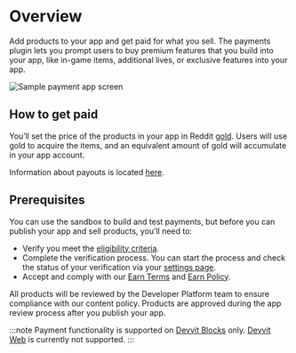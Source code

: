 # Overview

Add products to your app and get paid for what you sell. The payments plugin lets you prompt users to buy premium features that you build into your app, like in-game items, additional lives, or exclusive features into your app.

![Sample payment app screen](../../assets/payments_example.png)

## How to get paid

You’ll set the price of the products in your app in Reddit [gold](https://support.reddithelp.com/hc/en-us/articles/17331548463764-What-is-gold-and-how-do-I-use-it). Users will use gold to acquire the items, and an equivalent amount of gold will accumulate in your app account.

Information about payouts is located [here](https://support.reddithelp.com/hc/en-us/articles/30641905617428-Developer-Program#h_01J8GCHXEG24ZNR5EZZ9SPN48S).

## Prerequisites

You can use the sandbox to build and test payments, but before you can publish your app and sell products, you’ll need to:

- Verify you meet the [eligibility criteria](https://support.reddithelp.com/hc/en-us/articles/30641905617428-Developer-Program#h_01J8GCHXEG24ZNR5EZZ9SPN48S).
- Complete the verification process. You can start the process and check the status of your verification via your [settings page](https://developers.reddit.com/my/settings).
- Accept and comply with our [Earn Terms](https://redditinc.com/policies/earn-terms) and [Earn Policy](https://www.redditinc.com/policies/earn-policy).

All products will be reviewed by the Developer Platform team to ensure compliance with our content policy. Products are approved during the app review process after you publish your app.

:::note
Payment functionality is supported on [Devvit Blocks](../../capabilities/blocks/overview.md) only. [Devvit Web](../../capabilities/devvit-web/devvit_web_overview.mdx) is currently not supported.
:::
